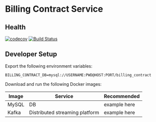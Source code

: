 # Billing Contract Service

## Health
[![codecov](https://codecov.io/gh/wesjordan/billingcontract/branch/master/graph/badge.svg)](https://codecov.io/gh/wesjordan/billingcontract) [![Build Status](https://travis-ci.org/wesjordan/billingcontract.svg?branch=master)](https://travis-ci.org/wesjordan/billingcontract)

## Developer Setup
Export the following environment variables:
```
BILLING_CONTRACT_DB=mysql://USERNAME:PWD@HOST:PORT/billing_contract
```

Download and run the following Docker images:

Image   |   Service    | Recommended 
------- | ------------ |-------------
MySQL | DB | example here 
Kafka | Distributed streaming platform | example here

